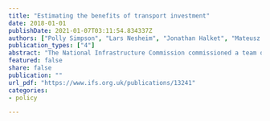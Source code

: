 ```yaml
---
title: "Estimating the benefits of transport investment"
date: 2018-01-01
publishDate: 2021-01-07T03:11:54.834337Z
authors: ["Polly Simpson", "Lars Nesheim", "Jonathan Halket", "Mateusz Mysliwski"]
publication_types: ["4"]
abstract: "The National Infrastructure Commission commissioned a team of academics and researchers at the IFS and UCL to create a software tool that estimates how land values respond to changes in land purpose or infrastructure improvements. The tool is now available online."
featured: false
share: false
publication: ""
url_pdf: "https://www.ifs.org.uk/publications/13241"
categories:
- policy

---
```

